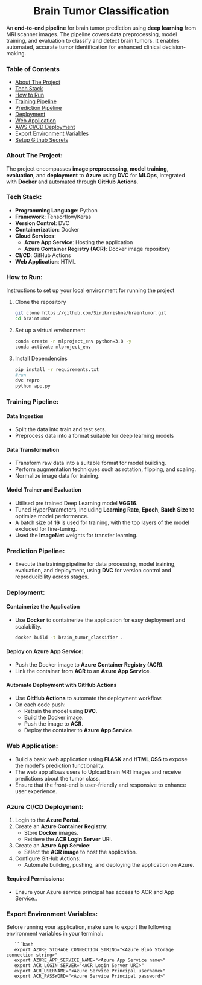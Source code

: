<h1 align="center">Brain Tumor Classification</h1>

An **end-to-end pipeline** for brain tumor prediction using **deep learning** from MRI scanner images. The pipeline covers data preprocessing, model training, and evaluation to classify and detect brain tumors. It enables automated, accurate tumor identification for enhanced clinical decision-making.

### Table of Contents
- [About The Project](#about-the-project)
- [Tech Stack](#tech-stack)
- [How to Run](#how-to-run)
- [Training Pipeline](#training-pipeline)
- [Prediction Pipeline](#prediction-pipeline)
- [Deployment](#deployment)
- [Web Application](#web-application)
- [AWS CI/CD Deployment](#aws-cicd-deployment)
- [Export Environment Variables](#export-environment-variables)
- [Setup Github Secrets](#setup-github-secrets)

### About The Project:


The project encompasses **image preprocessing**, **model training**, **evaluation**, and **deployment** to **Azure** using **DVC** for **MLOps**, integrated with **Docker** and automated through **GitHub Actions**.


### Tech Stack:

- **Programming Language**: Python
- **Framework**: Tensorflow/Keras
- **Version Control**: DVC
- **Containerization**: Docker
- **Cloud Services**:
  - **Azure App Service**: Hosting the application
  - **Azure Container Registry (ACR)**: Docker image repository
- **CI/CD**: GitHub Actions
- **Web Application**: HTML

### How to Run:

Instructions to set up your local environment for running the project

1. Clone the repository
   ```bash
   git clone https://github.com/Sirikrrishna/braintumor.git
   cd braintumor
2. Set up a virtual environment
   ```bash
   conda create -n mlproject_env python=3.8 -y
   conda activate mlproject_env
3. Install Dependencies
   ```bash
   pip install -r requirements.txt
   #run
   dvc repro
   python app.py

### Training Pipeline:

#### Data Ingestion
- Split the data into train and test sets.
- Preprocess data into a format suitable for deep learning models
  
#### Data Transformation
- Transform raw data into a suitable format for model building.
- Perform augmentation techniques such as rotation, flipping, and scaling.
- Normalize image data for training.

#### Model Trainer and Evaluation
- Utilised pre trained Deep Learning model **VGG16**.
- Tuned HyperParameters, including **Learning Rate**, **Epoch**, **Batch Size** to optimize model performance.
- A batch size of **16** is used for training, with the top layers of the model excluded for fine-tuning.
- Used the **ImageNet** weights for transfer learning.

### Prediction Pipeline:
- Execute the training pipeline for data processing, model training, evaluation, and deployment, using **DVC** for version control and reproducibility across stages.

### Deployment:
#### Containerize the Application
- Use **Docker** to containerize the application for easy deployment and scalability.
  ```bash
  docker build -t brain_tumor_classifier .

#### Deploy on Azure App Service:
- Push the Docker image to **Azure Container Registry (ACR)**.
- Link the container from **ACR** to an **Azure App Service**.

#### Automate Deployment with GitHub Actions
- Use **GitHub Actions** to automate the deployment workflow.
- On each code push:
  - Retrain the model using **DVC**.
  - Build the Docker image.
  - Push the image to **ACR**.
  - Deploy the container to **Azure App Service**.

### Web Application:
- Build a basic web application using **FLASK** and **HTML**,**CSS** to expose the model's prediction functionality.
- The web app allows users to Upload brain MRI images and receive predictions about the tumor class.
- Ensure that the front-end is user-friendly and responsive to enhance user experience.

###  Azure CI/CD Deployment:
1. Login to the **Azure Portal**.
2. Create an **Azure Container Registry**:
   - Store **Docker** images.
   - Retrieve the **ACR Login Server** URI.
3. Create an **Azure App Service**:
   - Select the **ACR image** to host the application.
4. Configure GitHub Actions:
   - Automate building, pushing, and deploying the application on Azure.
   

#### Required Permissions:
- Ensure your Azure service principal has access to ACR and App Service..


### Export Environment Variables:

Before running your application, make sure to export the following environment variables in your terminal:

       ```bash
       export AZURE_STORAGE_CONNECTION_STRING="<Azure Blob Storage connection string>"
       export AZURE_APP_SERVICE_NAME="<Azure App Service name>"
       export ACR_LOGIN_SERVER="<ACR Login Server URI>"
       export ACR_USERNAME="<Azure Service Principal username>"
       export ACR_PASSWORD="<Azure Service Principal password>"


